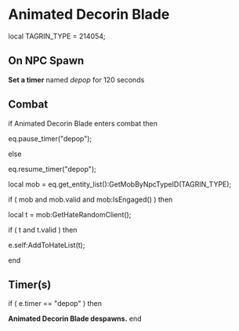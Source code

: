# Animated Decorin Blade
local TAGRIN_TYPE = 214054;



## On NPC Spawn

**Set a timer** named *depop* for 120 seconds


## Combat

if  Animated Decorin Blade enters combat  then


eq.pause_timer("depop");

else


eq.resume_timer("depop");





local mob = eq.get_entity_list():GetMobByNpcTypeID(TAGRIN_TYPE);


if ( mob and mob.valid and mob:IsEngaged() ) then



local t = mob:GetHateRandomClient();



if ( t and t.valid ) then




e.self:AddToHateList(t);



end



## Timer(s)

if ( e.timer == "depop" ) then


**Animated Decorin Blade despawns.**
end
